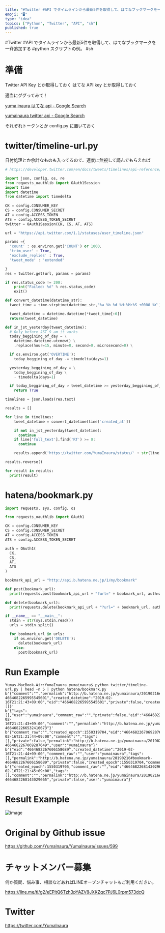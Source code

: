 ```yaml
---
title: "#Twitter #API でタイムラインから最新5件を取得して、はてなブックマークを一斉追加する #python スクリプトの例。 #sh"
emoji: "🖥"
type: "idea"
topics: ["Python", "Twitter", "API", "sh"]
published: true
---
```


#Twitter #API でタイムラインから最新5件を取得して、はてなブックマークを一斉追加する #python スクリプトの例。 #sh 

# 準備

Twitter API Key とか取得しておく
はてな API key とか取得しておく

適当にググってみて！

[yuma inaura はてな api - Google Search](https://www.google.com/search?q=yuma+inaura+%E3%81%AF%E3%81%A6%E3%81%AA+api&oq=yuma+inaura+%E3%81%AF%E3%81%A6%E3%81%AA+api&aqs=chrome..69i57j69i64l2.3572j0j7&sourceid=chrome&ie=UTF-8)

[yumainaura twitter api - Google Search](https://www.google.com/search?q=yumainaura+twitter+api&oq=yumainaura+twitter+api+&aqs=chrome..69i57j69i60l3j69i64l2.4874j0j9&sourceid=chrome&ie=UTF-8)

それぞれトークンとか config.py に置いておく

# twitter/timeline-url.py

日付処理とか余計なものも入ってるので、適度に無視して読んでもらえれば

```py
# https://developer.twitter.com/en/docs/tweets/timelines/api-reference/get-statuses-user_timeline.html

import json, config, os, re
from requests_oauthlib import OAuth1Session
import time
import datetime
from datetime import timedelta
 
CK = config.CONSUMER_KEY
CS = config.CONSUMER_SECRET
AT = config.ACCESS_TOKEN
ATS = config.ACCESS_TOKEN_SECRET
twitter = OAuth1Session(CK, CS, AT, ATS)

url = "https://api.twitter.com/1.1/statuses/user_timeline.json"

params ={
  'count' : os.environ.get('COUNT') or 1000,
  'trim_user' : True,
  'exclude_replies' : True,
  'tweet_mode' : 'extended'

}
res = twitter.get(url, params = params)

if res.status_code != 200:  
    print("Failed: %d" % res.status_code)
    exit()

def convert_datetime(datetime_str):
  tweet_time = time.strptime(datetime_str,'%a %b %d %H:%M:%S +0000 %Y')

  tweet_datetime = datetime.datetime(*tweet_time[:6])
  return(tweet_datetime)

def in_jst_yesterday(tweet_datetime):
  # Only before JST 9 am it works
  today_beggining_of_day = \
    datetime.datetime.utcnow() \
    .replace(hour=15, minute=0, second=0, microsecond=0) \

  if os.environ.get('OVERTIME'):
    today_beggining_of_day -= timedelta(days=1)

  yesterday_beggining_of_day = \
    today_beggining_of_day \
    - timedelta(days=1)

  if today_beggining_of_day > tweet_datetime >= yesterday_beggining_of_day:
    return True

timelines = json.loads(res.text)

results = []

for line in timelines:
    tweet_datetime = convert_datetime(line['created_at'])

    if not in_jst_yesterday(tweet_datetime):
      continue
    if line['full_text'].find('RT') >= 0:
      continue

    results.append('https://twitter.com/YumaInaura/status/' + str(line['id']))

results.reverse()

for result in results:
  print(result)
```

# hatena/bookmark.py

```py
import requests, sys, config, os

from requests_oauthlib import OAuth1

CK = config.CONSUMER_KEY
CS = config.CONSUMER_SECRET
AT = config.ACCESS_TOKEN
ATS = config.ACCESS_TOKEN_SECRET

auth = OAuth1(
  CK,
  CS,
  AT,
  ATS
)

bookmark_api_url = "http://api.b.hatena.ne.jp/1/my/bookmark"

def post(bookmark_url):
  print(requests.post(bookmark_api_url + "?url=" + bookmark_url, auth=auth).content)

def delete(bookmark_url):
  print(requests.delete(bookmark_api_url + "?url=" + bookmark_url, auth=auth).content)

if __name__ == "__main__":
  stdin = str(sys.stdin.read())
  urls = stdin.split()

  for bookmark_url in urls:
    if os.environ.get('DELETE'):
      delete(bookmark_url)
    else:
      post(bookmark_url)
```

# Run Example

```
Yumas-MacBook-Air:YumaInaura yumainaura$ python twitter/timeline-url.py | head -n 5 | python hatena/bookmark.py
b'{"comment":"","permalink":"http://b.hatena.ne.jp/yumainaura/20190216#bookmark-4664682265995545601","created_datetime":"2019-02-16T21:21:43+09:00","eid":"4664682265995545601","private":false,"created_epoch":1550319703,"user":"yumainaura","comment_raw":"","tags":[]}'
b'{"tags":[],"user":"yumainaura","comment_raw":"","private":false,"eid":"4664682266532416673","created_epoch":1550319703,"created_datetime":"2019-02-16T21:21:43+09:00","comment":"","permalink":"http://b.hatena.ne.jp/yumainaura/20190216#bookmark-4664682266532416673"}'
b'{"comment_raw":"","created_epoch":1550319704,"eid":"4664682267069287649","created_datetime":"2019-02-16T21:21:44+09:00","comment":"","tags":[],"private":false,"permalink":"http://b.hatena.ne.jp/yumainaura/20190216#bookmark-4664682267069287649","user":"yumainaura"}'
b'{"eid":"4664682267606158689","created_datetime":"2019-02-16T21:21:44+09:00","comment_raw":"","user":"yumainaura","tags":[],"permalink":"http://b.hatena.ne.jp/yumainaura/20190216#bookmark-4664682267606158689","private":false,"created_epoch":1550319704,"comment":""}'
b'{"created_epoch":1550319705,"comment_raw":"","eid":"4664682268143029665","created_datetime":"2019-02-16T21:21:45+09:00","tags":[],"comment":"","permalink":"http://b.hatena.ne.jp/yumainaura/20190216#bookmark-4664682268143029665","private":false,"user":"yumainaura"}'
```

# Result Example

![image](https://user-images.githubusercontent.com/13635059/52899774-28c07a80-3231-11e9-9be9-175fd449e65f.png)


# Original by Github issue

https://github.com/YumaInaura/YumaInaura/issues/599








<!-- Update From Qiita API -->

# チャットメンバー募集


何か質問、悩み事、相談などあればLINEオープンチャットもご利用ください。

https://line.me/ti/g2/eEPltQ6Tzh3pYAZV8JXKZqc7PJ6L0rpm573dcQ





# Twitter


https://twitter.com/YumaInaura


<!-- Update From Qiita API -->


